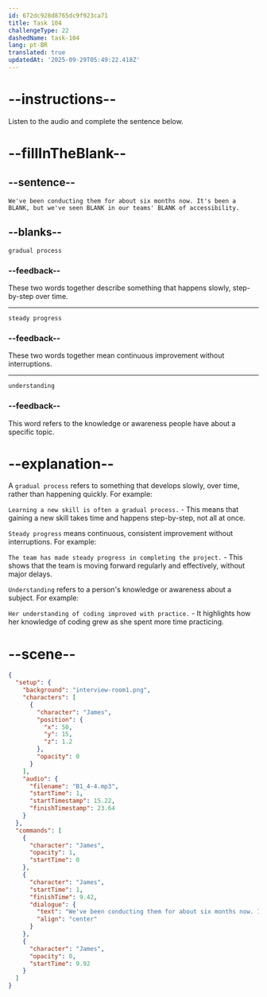 ```yaml
---
id: 672dc928d8765dc9f923ca71
title: Task 104
challengeType: 22
dashedName: task-104
lang: pt-BR
translated: true
updatedAt: '2025-09-29T05:49:22.418Z'
---
```


<!-- (Audio) James: We've been conducting them for about six months now. It's been a gradual process, but we've seen steady progress in our teams' understanding of accessibility. -->

# --instructions--

Listen to the audio and complete the sentence below.

# --fillInTheBlank--

## --sentence--

`We've been conducting them for about six months now. It's been a BLANK, but we've seen BLANK in our teams' BLANK of accessibility.`

## --blanks--

`gradual process`

### --feedback--

These two words together describe something that happens slowly, step-by-step over time.

---

`steady progress`

### --feedback--

These two words together mean continuous improvement without interruptions.

---

`understanding`

### --feedback--

This word refers to the knowledge or awareness people have about a specific topic.

# --explanation--

A `gradual process` refers to something that develops slowly, over time, rather than happening quickly. For example:

`Learning a new skill is often a gradual process.` - This means that gaining a new skill takes time and happens step-by-step, not all at once.

`Steady progress` means continuous, consistent improvement without interruptions. For example:

`The team has made steady progress in completing the project.` - This shows that the team is moving forward regularly and effectively, without major delays.

`Understanding` refers to a person's knowledge or awareness about a subject. For example:

`Her understanding of coding improved with practice.` - It highlights how her knowledge of coding grew as she spent more time practicing.

# --scene--

```json
{
  "setup": {
    "background": "interview-room1.png",
    "characters": [
      {
        "character": "James",
        "position": {
          "x": 50,
          "y": 15,
          "z": 1.2
        },
        "opacity": 0
      }
    ],
    "audio": {
      "filename": "B1_4-4.mp3",
      "startTime": 1,
      "startTimestamp": 15.22,
      "finishTimestamp": 23.64
    }
  },
  "commands": [
    {
      "character": "James",
      "opacity": 1,
      "startTime": 0
    },
    {
      "character": "James",
      "startTime": 1,
      "finishTime": 9.42,
      "dialogue": {
        "text": "We've been conducting them for about six months now. It's been a gradual process, but we've seen steady progress in our team's understanding of accessibility.",
        "align": "center"
      }
    },
    {
      "character": "James",
      "opacity": 0,
      "startTime": 9.92
    }
  ]
}
```
